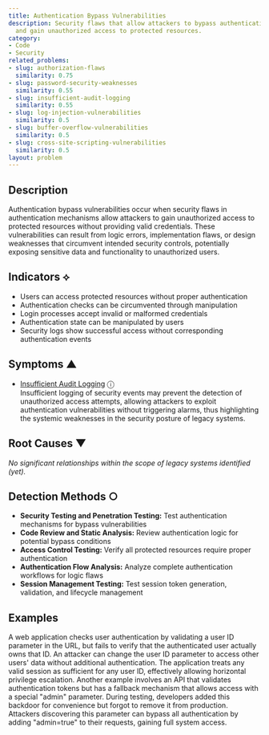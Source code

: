 ```yaml
---
title: Authentication Bypass Vulnerabilities
description: Security flaws that allow attackers to bypass authentication mechanisms
  and gain unauthorized access to protected resources.
category:
- Code
- Security
related_problems:
- slug: authorization-flaws
  similarity: 0.75
- slug: password-security-weaknesses
  similarity: 0.55
- slug: insufficient-audit-logging
  similarity: 0.55
- slug: log-injection-vulnerabilities
  similarity: 0.5
- slug: buffer-overflow-vulnerabilities
  similarity: 0.5
- slug: cross-site-scripting-vulnerabilities
  similarity: 0.5
layout: problem
---
```


## Description

Authentication bypass vulnerabilities occur when security flaws in authentication mechanisms allow attackers to gain unauthorized access to protected resources without providing valid credentials. These vulnerabilities can result from logic errors, implementation flaws, or design weaknesses that circumvent intended security controls, potentially exposing sensitive data and functionality to unauthorized users.

## Indicators ⟡

- Users can access protected resources without proper authentication
- Authentication checks can be circumvented through manipulation
- Login processes accept invalid or malformed credentials
- Authentication state can be manipulated by users
- Security logs show successful access without corresponding authentication events

## Symptoms ▲
- [Insufficient Audit Logging](insufficient-audit-logging.md) <span class="info-tooltip" title="Confidence: 0.340, Strength: 0.758">ⓘ</span>
<br/>  Insufficient logging of security events may prevent the detection of unauthorized access attempts, allowing attackers to exploit authentication vulnerabilities without triggering alarms, thus highlighting the systemic weaknesses in the security posture of legacy systems.

## Root Causes ▼

*No significant relationships within the scope of legacy systems identified (yet).*

## Detection Methods ○

- **Security Testing and Penetration Testing:** Test authentication mechanisms for bypass vulnerabilities
- **Code Review and Static Analysis:** Review authentication logic for potential bypass conditions
- **Access Control Testing:** Verify all protected resources require proper authentication
- **Authentication Flow Analysis:** Analyze complete authentication workflows for logic flaws
- **Session Management Testing:** Test session token generation, validation, and lifecycle management

## Examples

A web application checks user authentication by validating a user ID parameter in the URL, but fails to verify that the authenticated user actually owns that ID. An attacker can change the user ID parameter to access other users' data without additional authentication. The application treats any valid session as sufficient for any user ID, effectively allowing horizontal privilege escalation. Another example involves an API that validates authentication tokens but has a fallback mechanism that allows access with a special "admin" parameter. During testing, developers added this backdoor for convenience but forgot to remove it from production. Attackers discovering this parameter can bypass all authentication by adding "admin=true" to their requests, gaining full system access.
